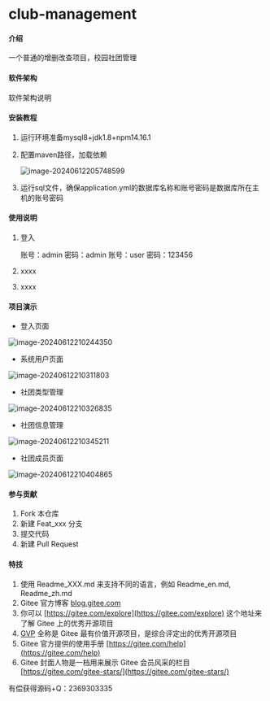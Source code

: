 # club-management

#### 介绍
一个普通的增删改查项目，校园社团管理

#### 软件架构
软件架构说明


#### 安装教程

1. 运行环境准备mysql8+jdk1.8+npm14.16.1

2. 配置maven路径，加载依赖

   ![image-20240612205748599](C:\Users\luodacong\AppData\Roaming\Typora\typora-user-images\image-20240612205748599.png)

3. 运行sql文件，确保application.yml的数据库名称和账号密码是数据库所在主机的账号密码

#### 使用说明

1. 登入

   账号：admin	密码：admin
   账号：user	密码：123456

2. xxxx

3. xxxx

#### 项目演示

+ 登入页面

![image-20240612210244350](C:\Users\luodacong\AppData\Roaming\Typora\typora-user-images\image-20240612210244350.png)

+ 系统用户页面

![image-20240612210311803](C:\Users\luodacong\AppData\Roaming\Typora\typora-user-images\image-20240612210311803.png)

+ 社团类型管理

![image-20240612210326835](C:\Users\luodacong\AppData\Roaming\Typora\typora-user-images\image-20240612210326835.png)

+ 社团信息管理

![image-20240612210345211](C:\Users\luodacong\AppData\Roaming\Typora\typora-user-images\image-20240612210345211.png)

+ 社团成员页面

![image-20240612210404865](C:\Users\luodacong\AppData\Roaming\Typora\typora-user-images\image-20240612210404865.png)





#### 参与贡献

1.  Fork 本仓库
2.  新建 Feat_xxx 分支
3.  提交代码
4.  新建 Pull Request


#### 特技

1.  使用 Readme\_XXX.md 来支持不同的语言，例如 Readme\_en.md, Readme\_zh.md
2.  Gitee 官方博客 [blog.gitee.com](https://blog.gitee.com)
3.  你可以 [https://gitee.com/explore](https://gitee.com/explore) 这个地址来了解 Gitee 上的优秀开源项目
4.  [GVP](https://gitee.com/gvp) 全称是 Gitee 最有价值开源项目，是综合评定出的优秀开源项目
5.  Gitee 官方提供的使用手册 [https://gitee.com/help](https://gitee.com/help)
6.  Gitee 封面人物是一档用来展示 Gitee 会员风采的栏目 [https://gitee.com/gitee-stars/](https://gitee.com/gitee-stars/)

有偿获得源码+Q：2369303335